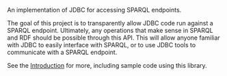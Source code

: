 An implementation of  JDBC for accessing SPARQL endpoints.

The goal of this project is to transparently allow JDBC code run against a SPARQL endpoint. Ultimately, any operations that make sense in SPARQL and RDF should be possible through this API. This will allow anyone familiar with JDBC to easily interface with SPARQL, or to use JDBC tools to communicate with a SPARQL endpoint.

See the [Introduction](Introduction.md) for more, including sample code using this library.